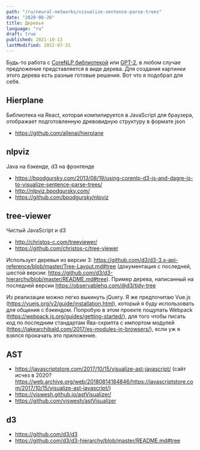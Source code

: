 ```yaml
---
path: "/ru/neural-networks/visualize-sentence-parse-trees"
date: "2020-08-26"
title: Деревья
language: "ru"
draft: true
published: 2021-10-13
lastModified: 2022-07-31
---
```


Будь-то работа с [CoreNLP библиотекой](/ru/neural-networks/modifying-stanford-parser) или [GPT-2](/ru/neural-networks/gpt-2), в любом случае предложение представляется в виде дерева.
Для создания картинки этого дерева есть разные готовые решения. Вот что я подобрал для себя.


## Hierplane

Библиотека на React, которая компилируется в JavaScript для браузера, отображает подготовленную древовидную структуру в формате json

- https://github.com/allenai/hierplane 


## nlpviz

Java на бэкенде, d3 на фронтенде

- https://bpodgursky.com/2013/08/19/using-corenlp-d3-js-and-dagre-js-to-visualize-sentence-parse-trees/
- http://nlpviz.bpodgursky.com/
- https://github.com/bpodgursky/nlpviz


## tree-viewer

Чистый JavaScript и d3

- http://christos-c.com/treeviewer/ 
- https://github.com/christos-c/tree-viewer

Использует деревья из версии 3: https://github.com/d3/d3-3.x-api-reference/blob/master/Tree-Layout.md#tree (документация с последней, шестой версии: https://github.com/d3/d3-hierarchy/blob/master/README.md#tree). Пример дерева, написанный на последней версии https://observablehq.com/@d3/tidy-tree

Из реализации можно легко выкинуть jQuery. Я же предпочитаю Vue.js (https://vuejs.org/v2/guide/installation.html), который я буду использовать для общения с бэкендом. Попробую в этом проекте пощупать Webpack (https://webpack.js.org/guides/getting-started/), для того чтобы писать код по последним стандартам Ява-скрипта с импортом модулей (https://jakearchibald.com/2017/es-modules-in-browsers/), если уж я взялся прокачать это приложение.


## AST

- https://javascriptstore.com/2017/10/15/visualize-ast-javascript/ (сайт исчез в 2020? https://web.archive.org/web/20180814184846/https://javascriptstore.com/2017/10/15/visualize-ast-javascript/)
- https://viswesh.github.io/astVisualizer/ 
- https://github.com/viswesh/astVisualizer


## d3

- https://github.com/d3/d3
- https://github.com/d3/d3-hierarchy/blob/master/README.md#tree